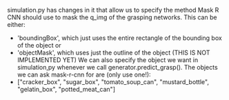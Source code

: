 simulation.py has changes in it that allow us to specify the method Mask R CNN should use to mask the q_img of the grasping networks. This can be either:
- 'boundingBox', which just uses the entire rectangle of the bounding box of the object or 
- 'objectMask', which uses just the outline of the object (THIS IS NOT IMPLEMENTED YET)
We can also specify the object we want in simulation,py whenever we call generator.predict_grasp(). The objects we can ask mask-r-cnn for are (only use one!):
- ["cracker_box", "sugar_box", "tomato_soup_can", "mustard_bottle", "gelatin_box", "potted_meat_can"]


